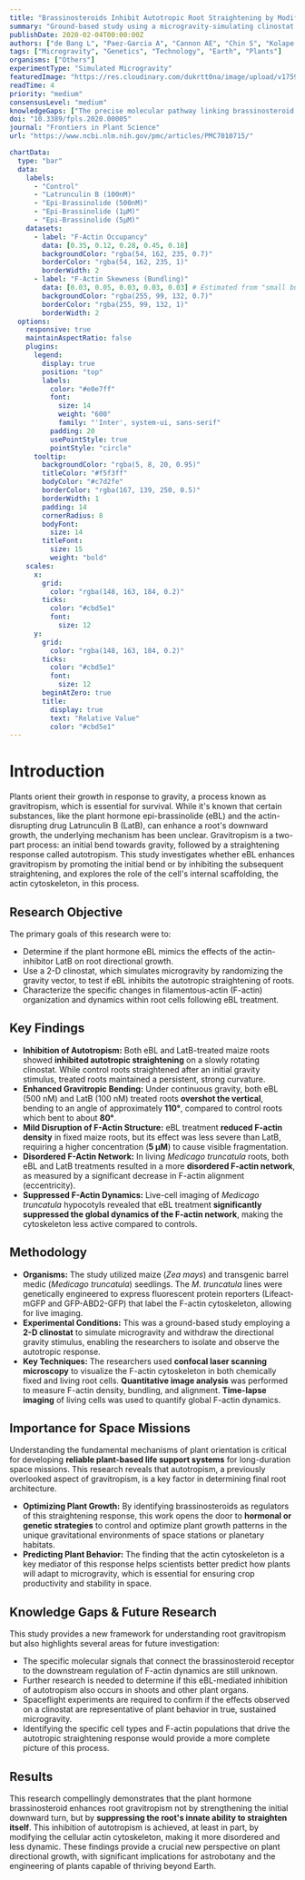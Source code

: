 ```yaml
---
title: "Brassinosteroids Inhibit Autotropic Root Straightening by Modifying Filamentous-Actin Organization and Dynamics"
summary: "Ground-based study using a microgravity-simulating clinostat reveals that the plant hormone brassinosteroid enhances root gravitropism by inhibiting the root's natural straightening response (autotropism). This effect is linked to the hormone's ability to alter the organization and reduce the dynamics of the actin cytoskeleton, providing a new mechanism for how plants control their growth orientation."
publishDate: 2020-02-04T00:00:00Z
authors: ["de Bang L", "Paez-Garcia A", "Cannon AE", "Chin S", "Kolape J", "Liao F", "Sparks JA", "Jiang Q", "Blancaflor EB"]
tags: ["Microgravity", "Genetics", "Technology", "Earth", "Plants"]
organisms: ["Others"]
experimentType: "Simulated Microgravity"
featuredImage: "https://res.cloudinary.com/dukrtt0na/image/upload/v1759680890/dnetih2bkz06ky2pp7r8.jpg"
readTime: 4
priority: "medium"
consensusLevel: "medium"
knowledgeGaps: ["The precise molecular pathway linking brassinosteroid signaling to F-actin modification", "Whether this mechanism applies to other plant organs like shoots", "How clinostat results translate to true microgravity conditions", "The specific cell types responsible for the autotropic response"]
doi: "10.3389/fpls.2020.00005"
journal: "Frontiers in Plant Science"
url: "https://www.ncbi.nlm.nih.gov/pmc/articles/PMC7010715/"

chartData:
  type: "bar"
  data:
    labels:
      - "Control"
      - "Latrunculin B (100nM)"
      - "Epi-Brassinolide (500nM)"
      - "Epi-Brassinolide (1µM)"
      - "Epi-Brassinolide (5µM)"
    datasets:
      - label: "F-Actin Occupancy"
        data: [0.35, 0.12, 0.28, 0.45, 0.18]
        backgroundColor: "rgba(54, 162, 235, 0.7)"
        borderColor: "rgba(54, 162, 235, 1)"
        borderWidth: 2
      - label: "F-Actin Skewness (Bundling)"
        data: [0.03, 0.05, 0.03, 0.03, 0.03] # Estimated from "small but significant increase" for LatB and "not affected" for eBL
        backgroundColor: "rgba(255, 99, 132, 0.7)"
        borderColor: "rgba(255, 99, 132, 1)"
        borderWidth: 2
  options:
    responsive: true
    maintainAspectRatio: false
    plugins:
      legend:
        display: true
        position: "top"
        labels:
          color: "#e0e7ff"
          font:
            size: 14
            weight: "600"
            family: "'Inter', system-ui, sans-serif"
          padding: 20
          usePointStyle: true
          pointStyle: "circle"
      tooltip:
        backgroundColor: "rgba(5, 8, 20, 0.95)"
        titleColor: "#f5f3ff"
        bodyColor: "#c7d2fe"
        borderColor: "rgba(167, 139, 250, 0.5)"
        borderWidth: 1
        padding: 14
        cornerRadius: 8
        bodyFont:
          size: 14
        titleFont:
          size: 15
          weight: "bold"
    scales:
      x:
        grid:
          color: "rgba(148, 163, 184, 0.2)"
        ticks:
          color: "#cbd5e1"
          font:
            size: 12
      y:
        grid:
          color: "rgba(148, 163, 184, 0.2)"
        ticks:
          color: "#cbd5e1"
          font:
            size: 12
        beginAtZero: true
        title:
          display: true
          text: "Relative Value"
          color: "#cbd5e1"
---
```

# Introduction
Plants orient their growth in response to gravity, a process known as gravitropism, which is essential for survival. While it's known that certain substances, like the plant hormone epi-brassinolide (eBL) and the actin-disrupting drug Latrunculin B (LatB), can enhance a root's downward growth, the underlying mechanism has been unclear. Gravitropism is a two-part process: an initial bend towards gravity, followed by a straightening response called autotropism. This study investigates whether eBL enhances gravitropism by promoting the initial bend or by inhibiting the subsequent straightening, and explores the role of the cell's internal scaffolding, the actin cytoskeleton, in this process.

## Research Objective
The primary goals of this research were to:
- Determine if the plant hormone eBL mimics the effects of the actin-inhibitor LatB on root directional growth.
- Use a 2-D clinostat, which simulates microgravity by randomizing the gravity vector, to test if eBL inhibits the autotropic straightening of roots.
- Characterize the specific changes in filamentous-actin (F-actin) organization and dynamics within root cells following eBL treatment.

## Key Findings
- **Inhibition of Autotropism:** Both eBL and LatB-treated maize roots showed **inhibited autotropic straightening** on a slowly rotating clinostat. While control roots straightened after an initial gravity stimulus, treated roots maintained a persistent, strong curvature.
- **Enhanced Gravitropic Bending:** Under continuous gravity, both eBL (500 nM) and LatB (100 nM) treated roots **overshot the vertical**, bending to an angle of approximately **110°**, compared to control roots which bent to about **80°**.
- **Mild Disruption of F-Actin Structure:** eBL treatment **reduced F-actin density** in fixed maize roots, but its effect was less severe than LatB, requiring a higher concentration (**5 µM**) to cause visible fragmentation.
- **Disordered F-Actin Network:** In living *Medicago truncatula* roots, both eBL and LatB treatments resulted in a more **disordered F-actin network**, as measured by a significant decrease in F-actin alignment (eccentricity).
- **Suppressed F-Actin Dynamics:** Live-cell imaging of *Medicago truncatula* hypocotyls revealed that eBL treatment **significantly suppressed the global dynamics of the F-actin network**, making the cytoskeleton less active compared to controls.

## Methodology
- **Organisms:** The study utilized maize (*Zea mays*) and transgenic barrel medic (*Medicago truncatula*) seedlings. The *M. truncatula* lines were genetically engineered to express fluorescent protein reporters (Lifeact-mGFP and GFP-ABD2-GFP) that label the F-actin cytoskeleton, allowing for live imaging.
- **Experimental Conditions:** This was a ground-based study employing a **2-D clinostat** to simulate microgravity and withdraw the directional gravity stimulus, enabling the researchers to isolate and observe the autotropic response.
- **Key Techniques:** The researchers used **confocal laser scanning microscopy** to visualize the F-actin cytoskeleton in both chemically fixed and living root cells. **Quantitative image analysis** was performed to measure F-actin density, bundling, and alignment. **Time-lapse imaging** of living cells was used to quantify global F-actin dynamics.

## Importance for Space Missions
Understanding the fundamental mechanisms of plant orientation is critical for developing **reliable plant-based life support systems** for long-duration space missions. This research reveals that autotropism, a previously overlooked aspect of gravitropism, is a key factor in determining final root architecture.
- **Optimizing Plant Growth:** By identifying brassinosteroids as regulators of this straightening response, this work opens the door to **hormonal or genetic strategies** to control and optimize plant growth patterns in the unique gravitational environments of space stations or planetary habitats.
- **Predicting Plant Behavior:** The finding that the actin cytoskeleton is a key mediator of this response helps scientists better predict how plants will adapt to microgravity, which is essential for ensuring crop productivity and stability in space.

## Knowledge Gaps & Future Research
This study provides a new framework for understanding root gravitropism but also highlights several areas for future investigation:
- The specific molecular signals that connect the brassinosteroid receptor to the downstream regulation of F-actin dynamics are still unknown.
- Further research is needed to determine if this eBL-mediated inhibition of autotropism also occurs in shoots and other plant organs.
- Spaceflight experiments are required to confirm if the effects observed on a clinostat are representative of plant behavior in true, sustained microgravity.
- Identifying the specific cell types and F-actin populations that drive the autotropic straightening response would provide a more complete picture of this process.

## Results
This research compellingly demonstrates that the plant hormone brassinosteroid enhances root gravitropism not by strengthening the initial downward turn, but by **suppressing the root's innate ability to straighten itself**. This inhibition of autotropism is achieved, at least in part, by modifying the cellular actin cytoskeleton, making it more disordered and less dynamic. These findings provide a crucial new perspective on plant directional growth, with significant implications for astrobotany and the engineering of plants capable of thriving beyond Earth.